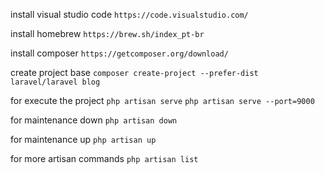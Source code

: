 install visual studio code
`https://code.visualstudio.com/`

install homebrew
`https://brew.sh/index_pt-br`

install composer
`https://getcomposer.org/download/`

create project base
`composer create-project --prefer-dist laravel/laravel blog`

for execute the project
`php artisan serve`
`php artisan serve --port=9000`

for maintenance down
`php artisan down`

for maintenance up
`php artisan up`

for more artisan commands
`php artisan list`
